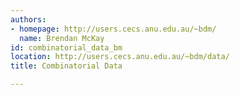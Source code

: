 ```yaml
---
authors:
- homepage: http://users.cecs.anu.edu.au/~bdm/
  name: Brendan McKay
id: combinatorial_data_bm
location: http://users.cecs.anu.edu.au/~bdm/data/
title: Combinatorial Data

---
```


